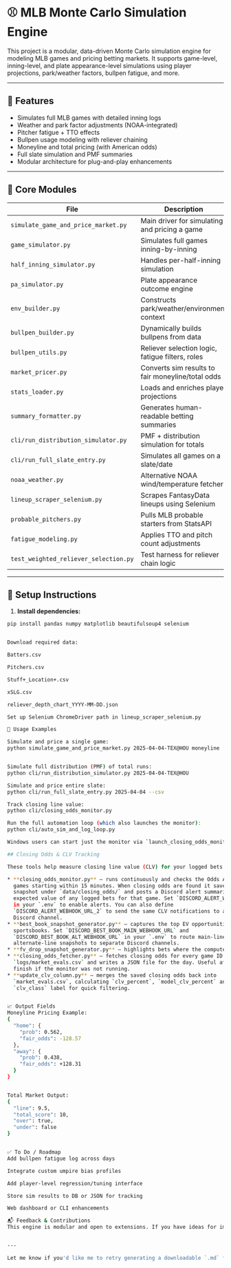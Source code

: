 # ⚾ MLB Monte Carlo Simulation Engine

This project is a modular, data-driven Monte Carlo simulation engine for modeling MLB games and pricing betting markets. It supports game-level, inning-level, and plate appearance-level simulations using player projections, park/weather factors, bullpen fatigue, and more.

---

## 🔧 Features

- Simulates full MLB games with detailed inning logs
- Weather and park factor adjustments (NOAA-integrated)
- Pitcher fatigue + TTO effects
- Bullpen usage modeling with reliever chaining
- Moneyline and total pricing (with American odds)
- Full slate simulation and PMF summaries
- Modular architecture for plug-and-play enhancements

---

## 📁 Core Modules

| File | Description |
|------|-------------|
| `simulate_game_and_price_market.py` | Main driver for simulating and pricing a game |
| `game_simulator.py` | Simulates full games inning-by-inning |
| `half_inning_simulator.py` | Handles per-half-inning simulation |
| `pa_simulator.py` | Plate appearance outcome engine |
| `env_builder.py` | Constructs park/weather/environment context |
| `bullpen_builder.py` | Dynamically builds bullpens from data |
| `bullpen_utils.py` | Reliever selection logic, fatigue filters, roles |
| `market_pricer.py` | Converts sim results to fair moneyline/total odds |
| `stats_loader.py` | Loads and enriches player projections |
| `summary_formatter.py` | Generates human-readable betting summaries |
| `cli/run_distribution_simulator.py` | PMF + distribution simulation for totals |
| `cli/run_full_slate_entry.py` | Simulates all games on a slate/date |
| `noaa_weather.py` | Alternative NOAA wind/temperature fetcher |
| `lineup_scraper_selenium.py` | Scrapes FantasyData lineups using Selenium |
| `probable_pitchers.py` | Pulls MLB probable starters from StatsAPI |
| `fatigue_modeling.py` | Applies TTO and pitch count adjustments |
| `test_weighted_reliever_selection.py` | Test harness for reliever chain logic |

---

## 🚀 Setup Instructions

1. **Install dependencies:**

```bash
pip install pandas numpy matplotlib beautifulsoup4 selenium


Download required data:

Batters.csv

Pitchers.csv

Stuff+_Location+.csv

xSLG.csv

reliever_depth_chart_YYYY-MM-DD.json

Set up Selenium ChromeDriver path in lineup_scraper_selenium.py

🧪 Usage Examples

Simulate and price a single game:
python simulate_game_and_price_market.py 2025-04-04-TEX@HOU moneyline


Simulate full distribution (PMF) of total runs:
python cli/run_distribution_simulator.py 2025-04-04-TEX@HOU

Simulate and price entire slate:
python cli/run_full_slate_entry.py 2025-04-04 --csv

Track closing line value:
python cli/closing_odds_monitor.py

Run the full automation loop (which also launches the monitor):
python cli/auto_sim_and_log_loop.py

Windows users can start just the monitor via `launch_closing_odds_monitor.bat`.

## Closing Odds & CLV Tracking

These tools help measure closing line value (CLV) for your logged bets.

* **closing_odds_monitor.py** – runs continuously and checks the Odds API for
  games starting within 15 minutes. When closing odds are found it saves a
  snapshot under `data/closing_odds/` and posts a Discord alert summarizing the
  expected value of any logged bets for that game. Set `DISCORD_ALERT_WEBHOOK_URL`
  in your `.env` to enable alerts. You can also define
  `DISCORD_ALERT_WEBHOOK_URL_2` to send the same CLV notifications to a second
  Discord channel.
* **best_book_snapshot_generator.py** – captures the top EV opportunities across
  sportsbooks. Set `DISCORD_BEST_BOOK_MAIN_WEBHOOK_URL` and
  `DISCORD_BEST_BOOK_ALT_WEBHOOK_URL` in your `.env` to route main-line and
  alternate-line snapshots to separate Discord channels.
* **fv_drop_snapshot_generator.py** – highlights bets where the computed fair value decreases compared to the previous snapshot. Set `DISCORD_FV_DROP_WEBHOOK_URL` to send these alerts to Discord.
* **closing_odds_fetcher.py** – fetches closing odds for every game ID in your
  `logs/market_evals.csv` and writes a JSON file for the day. Useful after games
  finish if the monitor was not running.
* **update_clv_column.py** – merges the saved closing odds back into
  `market_evals.csv`, calculating `clv_percent`, `model_clv_percent` and a
  `clv_class` label for quick filtering.


📈 Output Fields
Moneyline Pricing Example:
{
  "home": {
    "prob": 0.562,
    "fair_odds": -128.57
  },
  "away": {
    "prob": 0.438,
    "fair_odds": +128.31
  }
}


Total Market Output:
{
  "line": 9.5,
  "total_score": 10,
  "over": true,
  "under": false
}


✅ To Do / Roadmap
Add bullpen fatigue log across days

Integrate custom umpire bias profiles

Add player-level regression/tuning interface

Store sim results to DB or JSON for tracking

Web dashboard or CLI enhancements

📬 Feedback & Contributions
This engine is modular and open to extensions. If you have ideas for improvement or encounter any issues, feel free to open a discussion or reach out.


---

Let me know if you'd like me to retry generating a downloadable `.md` file or push it to a GitHub-compatible format!


